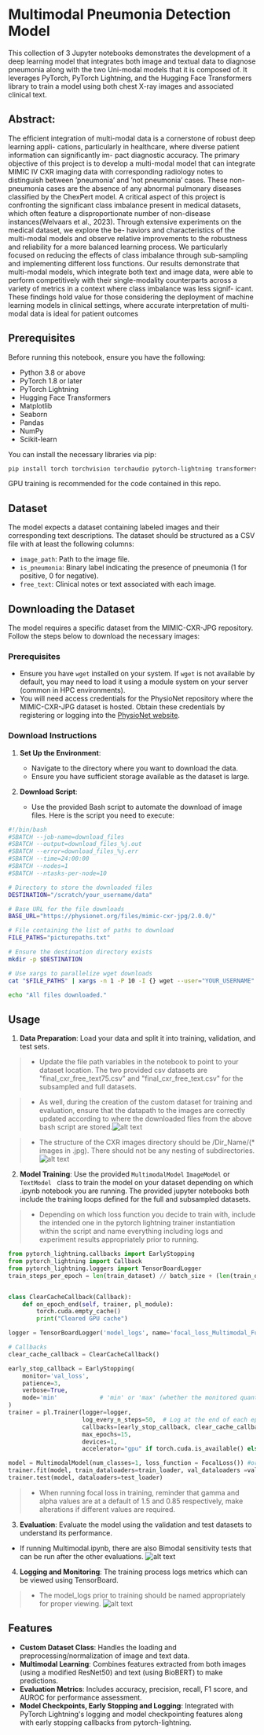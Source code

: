# Multimodal Pneumonia Detection Model

This collection of 3 Jupyter notebooks demonstrates the development of a deep learning model that integrates both image and textual data to diagnose pneumonia along with the two Uni-modal models that it is composed of. It leverages PyTorch, PyTorch Lightning, and the Hugging Face Transformers library to train a model using both chest X-ray images and associated clinical text.

## Abstract:
The efficient integration of multi-modal data is a cornerstone of robust deep learning appli-
cations, particularly in healthcare, where diverse patient information can significantly im-
pact diagnostic accuracy. The primary objective of this project is to develop a multi-modal
model that can integrate MIMIC IV CXR imaging data with corresponding radiology notes
to distinguish between ’pneumonia’ and ’not pneumonia’ cases. These non-pneumonia cases
are the absence of any abnormal pulmonary diseases classified by the ChexPert model. A
critical aspect of this project is confronting the significant class imbalance present in medical
datasets, which often feature a disproportionate number of non-disease instances(Welvaars
et al., 2023). Through extensive experiments on the medical dataset, we explore the be-
haviors and characteristics of the multi-modal models and observe relative improvements
to the robustness and reliability for a more balanced learning process. We particularly
focused on reducing the effects of class imbalance through sub-sampling and implementing
different loss functions. Our results demonstrate that multi-modal models, which integrate
both text and image data, were able to perform competitively with their single-modality
counterparts across a variety of metrics in a context where class imbalance was less signif-
icant. These findings hold value for those considering the deployment of machine learning
models in clinical settings, where accurate interpretation of multi-modal data is ideal for
patient outcomes

## Prerequisites

Before running this notebook, ensure you have the following:

- Python 3.8 or above
- PyTorch 1.8 or later
- PyTorch Lightning
- Hugging Face Transformers
- Matplotlib
- Seaborn
- Pandas
- NumPy
- Scikit-learn

You can install the necessary libraries via pip:

```bash
pip install torch torchvision torchaudio pytorch-lightning transformers matplotlib seaborn pandas numpy scikit-learn
```

GPU training is recommended for the code contained in this repo.

## Dataset

The model expects a dataset containing labeled images and their corresponding text descriptions. The dataset should be structured as a CSV file with at least the following columns:

- `image_path`: Path to the image file.
- `is_pneumonia`: Binary label indicating the presence of pneumonia (1 for positive, 0 for negative).
- `free_text`: Clinical notes or text associated with each image.



## Downloading the Dataset

The model requires a specific dataset from the MIMIC-CXR-JPG repository. Follow the steps below to download the necessary images:

### Prerequisites
- Ensure you have `wget` installed on your system. If `wget` is not available by default, you may need to load it using a module system on your server (common in HPC environments).
- You will need access credentials for the PhysioNet repository where the MIMIC-CXR-JPG dataset is hosted. Obtain these credentials by registering or logging into the [PhysioNet website](https://physionet.org/).

### Download Instructions

1. **Set Up the Environment**:
   - Navigate to the directory where you want to download the data.
   - Ensure you have sufficient storage available as the dataset is large.

2. **Download Script**:
   - Use the provided Bash script to automate the download of image files. Here is the script you need to execute:

```bash
#!/bin/bash
#SBATCH --job-name=download_files
#SBATCH --output=download_files_%j.out
#SBATCH --error=download_files_%j.err
#SBATCH --time=24:00:00
#SBATCH --nodes=1
#SBATCH --ntasks-per-node=10

# Directory to store the downloaded files
DESTINATION="/scratch/your_username/data"

# Base URL for the file downloads
BASE_URL="https://physionet.org/files/mimic-cxr-jpg/2.0.0/"

# File containing the list of paths to download
FILE_PATHS="picturepaths.txt"

# Ensure the destination directory exists
mkdir -p $DESTINATION

# Use xargs to parallelize wget downloads
cat "$FILE_PATHS" | xargs -n 1 -P 10 -I {} wget --user="YOUR_USERNAME" --password='YOUR_PASSWORD' -c "${BASE_URL}{}" -P $DESTINATION

echo "All files downloaded."

```

## Usage

1. **Data Preparation**: Load your data and split it into training, validation, and test sets.
> - Update the file path variables in the notebook to point to your dataset location. The two provided csv datasets are "final_cxr_free_text75.csv" and "final_cxr_free_text.csv" for the subsampled and full datasets.

> - As well, during the creation of the custom dataset for training and evaluation, ensure that the datapath to the images are correctly updated according to where the downloaded files from the above bash script are stored.![alt text](image.png)

> - The structure of the CXR images directory should be /Dir_Name/(* images in .jpg). There should not be any nesting of subdirectories.![alt text](image-1.png)
2. **Model Training**: Use the provided `MultimodalModel` `ImageModel` or `TextModel ` class to train the model on your dataset depending on which .ipynb notebook you are running. The provided jupyter notebooks both include the training loops defined for the full and subsampled datasets. 
> - Depending on which loss function you decide to train with, include the intended one in the pytorch lightning trainer instantiation within the script and name everything including logs and experiment results appropriately prior to running. 

```python
from pytorch_lightning.callbacks import EarlyStopping
from pytorch_lightning import Callback
from pytorch_lightning.loggers import TensorBoardLogger
train_steps_per_epoch = len(train_dataset) // batch_size + (len(train_dataset) % batch_size > 0)


class ClearCacheCallback(Callback):
    def on_epoch_end(self, trainer, pl_module):
        torch.cuda.empty_cache()
        print("Cleared GPU cache")

logger = TensorBoardLogger('model_logs', name='focal_loss_Multimodal_Full') #Change name to whatever appropriate for current training

# Callbacks
clear_cache_callback = ClearCacheCallback()

early_stop_callback = EarlyStopping(
    monitor='val_loss',    
    patience=3,          
    verbose=True,
    mode='min'            # 'min' or 'max' (whether the monitored quantity should decrease or increase)
)
trainer = pl.Trainer(logger=logger, 
                     log_every_n_steps=50,  # Log at the end of each epoch
                     callbacks=[early_stop_callback, clear_cache_callback],
                     max_epochs=15, 
                     devices=1, 
                     accelerator="gpu" if torch.cuda.is_available() else "cpu") # Automatically choose GPU if available

model = MultimodalModel(num_classes=1, loss_function = FocalLoss()) #or nn.BCEWithLogitsLoss())
trainer.fit(model, train_dataloaders=train_loader, val_dataloaders =valid_loader)
trainer.test(model, dataloaders=test_loader)
```

> - When running focal loss in training, reminder that gamma and alpha values are at a default of 1.5 and 0.85 respectively, make alterations if different values are required. 


3. **Evaluation**: Evaluate the model using the validation and test datasets to understand its performance.
- If running Multimodal.ipynb, there are also Bimodal sensitivity tests that can be run after the other evaluations.
![alt text](image-2.png)

4. **Logging and Monitoring**: The training process logs metrics which can be viewed using TensorBoard.
> - The model_logs prior to training should be named appropriately for proper viewing. 
![alt text](image-3.png)

## Features

- **Custom Dataset Class**: Handles the loading and preprocessing/normalization of image and text data.
- **Multimodal Learning**: Combines features extracted from both images (using a modified ResNet50) and text (using BioBERT) to make predictions.
- **Evaluation Metrics**: Includes accuracy, precision, recall, F1 score, and AUROC for performance assessment.
- **Model Checkpoints, Early Stopping and Logging**: Integrated with PyTorch Lightning's logging and model checkpointing features along with early stopping callbacks from pytorch-lightning.


